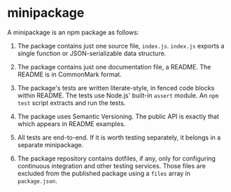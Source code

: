 # minipackage

A minipackage is an npm package as follows:

1. The package contains just one source file, `index.js`. `index.js`
   exports a single function or JSON-serializable data structure.

2. The package contains just one documentation file, a README. The
   README is in CommonMark format.

3. The package's tests are written literate-style, in fenced code blocks
   within README. The tests use Node.js' built-in `assert` module. An
   `npm test` script extracts and run the tests.

4. The package uses Semantic Versioning. The public API is exactly that
   which appears in README examples.

5. All tests are end-to-end. If it is worth testing separately, it
   belongs in a separate minipackage.

6. The package repository contains dotfiles, if any, only for
   configuring continuous integration and other testing services. Those
   files are excluded from the published package using a `files` array
   in `package.json`.
